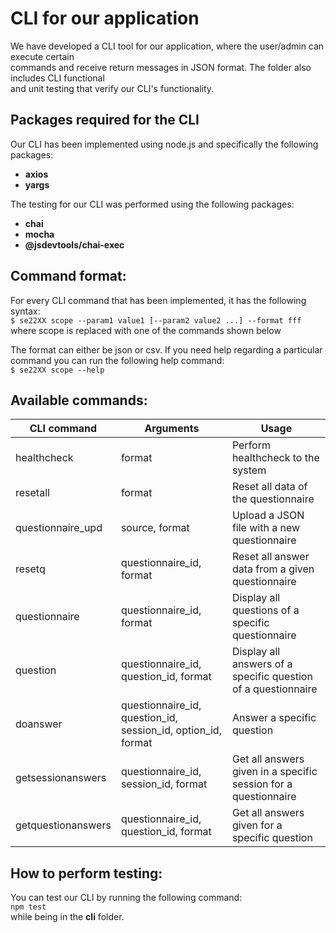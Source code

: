 # CLI for our application  
We have developed a CLI tool for our application, where the user/admin can execute certain  
commands and receive return messages in JSON format. The folder also includes CLI functional  
and unit testing that verify our CLI's functionality.   

## Packages required for the CLI  
Our CLI has been implemented using node.js and specifically the following packages:  

- **axios**  
- **yargs**  

The testing for our CLI was performed using the following packages:  

- **chai**  
- **mocha**  
- **@jsdevtools/chai-exec**  

## Command format:  
For every CLI command that has been implemented, it has the following syntax:  
`$ se22XX scope --param1 value1 [--param2 value2 ...] --format fff`  
where scope is replaced with one of the commands shown below  

The format can either be json or csv. If you need help regarding a particular  
command you can run the following help command:  
`$ se22XX scope --help`  

## Available commands:  
 
CLI command  | Arguments          | Usage
------------- | ------------- | -------------
healthcheck  | format   | Perform healthcheck to the system
resetall  | format  | Reset all data of the questionnaire  
questionnaire_upd  | source, format  | Upload a JSON file with a new questionnaire  
resetq  | questionnaire_id, format  | Reset all answer data from a given questionnaire  
questionnaire  | questionnaire_id, format  | Display all questions of a specific questionnaire  
question  | questionnaire_id, question_id, format  | Display all answers of a specific question of a questionnaire  
doanswer  | questionnaire_id, question_id, session_id, option_id, format  | Answer a specific question  
getsessionanswers  | questionnaire_id, session_id, format  | Get all answers given in a specific session for a questionnaire  
getquestionanswers  | questionnaire_id, question_id, format  | Get all answers given for a specific question  

## How to perform testing:  
You can test our CLI by running the following command:  
`npm test`  
while being in the **cli** folder.

